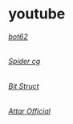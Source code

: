 # youtube

###### [bot62](https://www.youtube.com/channel/UCj_q_TXzaGL0bn8twe8j1nw) ######
###### [Spider cg](https://www.youtube.com/channel/UC4AdeE8BL6UKt1nMDjvR7RQ) ######
###### [Bit Struct](https://www.youtube.com/channel/UCt6j4fASWqqvlh3yCfIjz4Q) ######
###### [Attar Official](https://www.youtube.com/channel/UCjsscX_zHxCYIZmIX1y6Ykw) ######

